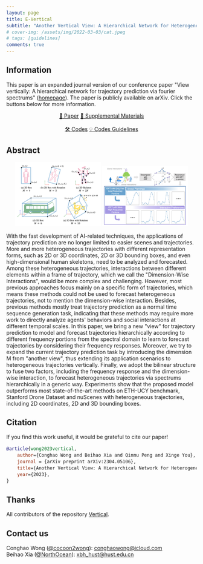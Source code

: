 ```yaml
---
layout: page
title: E-Vertical
subtitle: "Another Vertical View: A Hierarchical Network for Heterogeneous Trajectory Prediction via Spectrums"
# cover-img: /assets/img/2022-03-03/cat.jpeg
# tags: [guidelines]
comments: true
---
```

<!--
 * @Author: Conghao Wong
 * @Date: 2023-03-21 17:52:21
 * @LastEditors: Conghao Wong
 * @LastEditTime: 2023-04-19 16:58:33
 * @Description: file content
 * @Github: https://cocoon2wong.github.io
 * Copyright 2023 Conghao Wong, All Rights Reserved.
-->

<link rel="stylesheet" type="text/css" href="./assets/css/user.css">

## Information

This paper is an expanded journal version of our conference paper "View vertically: A hierarchical network for trajectory prediction via fourier spectrums" ([homepage](https://cocoon2wong.github.io/Vertical/)).
The paper is publicly available on arXiv.
Click the buttons below for more information.

<div style="text-align: center;">
    <a class="btn btn-colorful btn-lg" href="https://arxiv.org/abs/2304.05106">📖 Paper</a>
    <a class="btn btn-colorful btn-lg" href="./supplementalMaterials">📝 Supplemental Materials</a>
    <br><br>
    <a class="btn btn-colorful btn-lg" href="https://github.com/cocoon2wong/E-Vertical">🛠️ Codes</a>
    <a class="btn btn-colorful btn-lg" href="./howToUse">💡 Codes Guidelines</a>
</div>

## Abstract

<div style="text-align: center;">
    <img style="width: 45%;" src="./assets/img/EV_fig1.png">
    <img style="width: 45%;" src="./assets/img/EV_fig2.png">
</div>

With the fast development of AI-related techniques, the applications of trajectory prediction are no longer limited to easier scenes and trajectories.
More and more heterogeneous trajectories with different representation forms, such as 2D or 3D coordinates, 2D or 3D bounding boxes, and even high-dimensional human skeletons, need to be analyzed and forecasted.
Among these heterogeneous trajectories, interactions between different elements within a frame of trajectory, which we call the "Dimension-Wise Interactions", would be more complex and challenging.
However, most previous approaches focus mainly on a specific form of trajectories, which means these methods could not be used to forecast heterogeneous trajectories, not to mention the dimension-wise interaction.
Besides, previous methods mostly treat trajectory prediction as a normal time sequence generation task, indicating that these methods may require more work to directly analyze agents' behaviors and social interactions at different temporal scales.
In this paper, we bring a new "view" for trajectory prediction to model and forecast trajectories hierarchically according to different frequency portions from the spectral domain to learn to forecast trajectories by considering their frequency responses.
Moreover, we try to expand the current trajectory prediction task by introducing the dimension M from "another view", thus extending its application scenarios to heterogeneous trajectories vertically.
Finally, we adopt the bilinear structure to fuse two factors, including the frequency response and the dimension-wise interaction, to forecast heterogeneous trajectories via spectrums hierarchically in a generic way.
Experiments show that the proposed model outperforms most state-of-the-art methods on ETH-UCY benchmark, Stanford Drone Dataset and nuScenes with heterogeneous trajectories, including 2D coordinates, 2D and 3D bounding boxes.

## Citation

If you find this work useful, it would be grateful to cite our paper!

```bib
@article{wong2023vertical,
    author={Conghao Wong and Beihao Xia and Qinmu Peng and Xinge You},
    journal = {arXiv preprint arXiv:2304.05106},
    title={Another Vertical View: A Hierarchical Network for Heterogeneous Trajectory Prediction via Spectrums}, 
    year={2023},
}
```

## Thanks

All contributors of the repository [Vertical](https://github.com/cocoon2wong/Vertical).

## Contact us

Conghao Wong ([@cocoon2wong](https://github.com/cocoon2wong)): conghaowong@icloud.com  
Beihao Xia ([@NorthOcean](https://github.com/NorthOcean)): xbh_hust@hust.edu.cn
